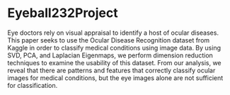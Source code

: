 # Eyeball232Project

Eye doctors rely on visual appraisal to identify a host of ocular diseases. This paper seeks to use the Ocular Disease Recognition dataset from Kaggle in order to classify medical conditions using image data. By using SVD, PCA, and Laplacian Eigenmaps, we perform dimension reduction techniques to examine the usability of this dataset. From our analysis, we reveal that there are patterns and features that correctly classify ocular images for medical conditions, but the eye images alone are not sufficient for classification. 
